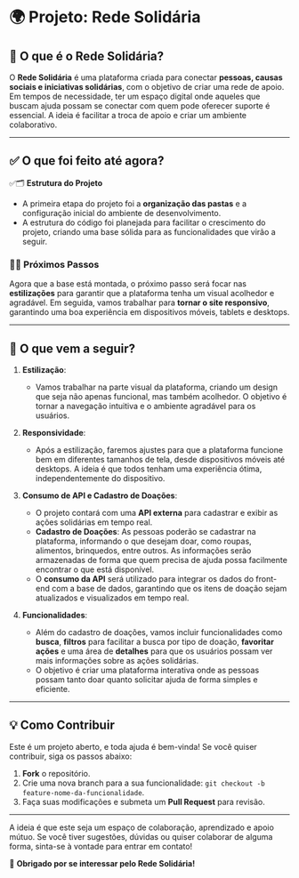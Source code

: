 # 🌍 **Projeto: Rede Solidária**

## 📝 **O que é o Rede Solidária?**
O **Rede Solidária** é uma plataforma criada para conectar **pessoas, causas sociais e iniciativas solidárias**, com o objetivo de criar uma rede de apoio. Em tempos de necessidade, ter um espaço digital onde aqueles que buscam ajuda possam se conectar com quem pode oferecer suporte é essencial. A ideia é facilitar a troca de apoio e criar um ambiente colaborativo.

---

## ✅ **O que foi feito até agora?**

✅🗂️ **Estrutura do Projeto**
- A primeira etapa do projeto foi a **organização das pastas** e a configuração inicial do ambiente de desenvolvimento.
- A estrutura do código foi planejada para facilitar o crescimento do projeto, criando uma base sólida para as funcionalidades que virão a seguir.

### 🧑‍💻 **Próximos Passos**
Agora que a base está montada, o próximo passo será focar nas **estilizações** para garantir que a plataforma tenha um visual acolhedor e agradável. Em seguida, vamos trabalhar para **tornar o site responsivo**, garantindo uma boa experiência em dispositivos móveis, tablets e desktops.

---

## 🚀 **O que vem a seguir?**

1. **Estilização**:
   - Vamos trabalhar na parte visual da plataforma, criando um design que seja não apenas funcional, mas também acolhedor. O objetivo é tornar a navegação intuitiva e o ambiente agradável para os usuários.
   
2. **Responsividade**:
   - Após a estilização, faremos ajustes para que a plataforma funcione bem em diferentes tamanhos de tela, desde dispositivos móveis até desktops. A ideia é que todos tenham uma experiência ótima, independentemente do dispositivo.

3. **Consumo de API e Cadastro de Doações**:
   - O projeto contará com uma **API externa** para cadastrar e exibir as ações solidárias em tempo real.
   - **Cadastro de Doações**: As pessoas poderão se cadastrar na plataforma, informando o que desejam doar, como roupas, alimentos, brinquedos, entre outros. As informações serão armazenadas de forma que quem precisa de ajuda possa facilmente encontrar o que está disponível.
   - O **consumo da API** será utilizado para integrar os dados do front-end com a base de dados, garantindo que os itens de doação sejam atualizados e visualizados em tempo real.

4. **Funcionalidades**:
   - Além do cadastro de doações, vamos incluir funcionalidades como **busca**, **filtros** para facilitar a busca por tipo de doação, **favoritar ações** e uma área de **detalhes** para que os usuários possam ver mais informações sobre as ações solidárias.
   - O objetivo é criar uma plataforma interativa onde as pessoas possam tanto doar quanto solicitar ajuda de forma simples e eficiente.

---

## 💡 **Como Contribuir**

Este é um projeto aberto, e toda ajuda é bem-vinda! Se você quiser contribuir, siga os passos abaixo:

1. **Fork** o repositório.
2. Crie uma nova branch para a sua funcionalidade: `git checkout -b feature-nome-da-funcionalidade`.
3. Faça suas modificações e submeta um **Pull Request** para revisão.

---

A ideia é que este seja um espaço de colaboração, aprendizado e apoio mútuo. Se você tiver sugestões, dúvidas ou quiser colaborar de alguma forma, sinta-se à vontade para entrar em contato!

🙏 **Obrigado por se interessar pelo Rede Solidária!**
